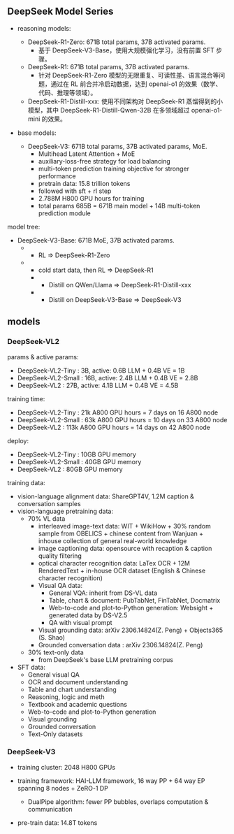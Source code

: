 
## DeepSeek Model Series

- reasoning models:
    - DeepSeek-R1-Zero: 671B total params, 37B activated params.
        - 基于 DeepSeek-V3-Base，使用大规模强化学习，没有前置 SFT 步骤。
    - DeepSeek-R1: 671B total params, 37B activated params.
        - 针对 DeepSeek-R1-Zero 模型的无限重复、可读性差、语言混合等问题，通过在 RL 前合并冷启动数据，达到 openai-o1 的效果（数学、代码、推理等领域）。
    - DeepSeek-R1-Distill-xxx: 使用不同架构对 DeepSeek-R1 蒸馏得到的小模型，其中 DeepSeek-R1-Distill-Qwen-32B 在多领域超过 openai-o1-mini 的效果。

- base models:
    - DeepSeek-V3: 671B total params, 37B activated params, MoE.
        - Multihead Latent Attention + MoE
        - auxiliary-loss-free strategy for load balancing
        - multi-token prediction training objective for stronger performance
        - pretrain data: 15.8 trillion tokens
        - followed with sft + rl step
        - 2.788M H800 GPU hours for training
        - total params 685B = 671B main model + 14B multi-token prediction module



model tree:

- DeepSeek-V3-Base: 671B MoE, 37B activated params.
    - + RL => DeepSeek-R1-Zero
    - + cold start data, then RL => DeepSeek-R1
      - + Distill on QWen/Llama => DeepSeek-R1-Distill-xxx
      - + Distill on DeepSeek-V3-Base => DeepSeek-V3



## models


### DeepSeek-VL2

params & active params:
- DeepSeek-VL2-Tiny   :  3B, active: 0.6B LLM + 0.4B VE = 1B
- DeepSeek-VL2-Small  : 16B, active: 2.4B LLM + 0.4B VE = 2.8B
- DeepSeek-VL2        : 27B, active: 4.1B LLM + 0.4B VE = 4.5B

training time:
- DeepSeek-VL2-Tiny   : 21k  A800 GPU hours =  7 days on 16 A800 node
- DeepSeek-VL2-Small  : 63k  A800 GPU hours = 10 days on 33 A800 node
- DeepSeek-VL2        : 113k A800 GPU hours = 14 days on 42 A800 node

deploy:
- DeepSeek-VL2-Tiny   : 10GB GPU memory
- DeepSeek-VL2-Small  : 40GB GPU memory
- DeepSeek-VL2        : 80GB GPU memory

training data:
- vision-language alignment data: ShareGPT4V, 1.2M caption & conversation samples
- vision-language pretraining data: 
    - 70% VL data
        - interleaved image-text data: WIT + WikiHow + 30% random sample from OBELICS + chinese content from Wanjuan + inhouse collection of general real-world knowledge
        - image captioning data: opensource with recaption & caption quality filtering
        - optical character recognition data: LaTex OCR + 12M RenderedText + in-house OCR dataset (English & Chinese character recognition)
        - Visual QA data:
            - General VQA: inherit from DS-VL data
            - Table, chart & document: PubTabNet, FinTabNet, Docmatrix
            - Web-to-code and plot-to-Python generation: Websight + generated data by DS-V2.5
            - QA with visual prompt
        - Visual grounding data: arXiv 2306.14824(Z. Peng) + Objects365 (S. Shao)
        - Grounded conversation data : arXiv 2306.14824(Z. Peng)
    - 30% text-only data
        - from DeepSeek's base LLM pretraining corpus
- SFT data: 
    - General visual QA
    - OCR and document understanding
    - Table and chart understanding
    - Reasoning, logic and meth
    - Textbook and academic questions
    - Web-to-code and plot-to-Python generation
    - Visual grounding
    - Grounded conversation
    - Text-Only datasets



### DeepSeek-V3

- training cluster: 2048 H800 GPUs
- training framework: HAI-LLM framework, 16 way PP + 64 way EP spanning 8 nodes + ZeRO-1 DP
    - DualPipe algorithm: fewer PP bubbles, overlaps computation & communication


- pre-train data: 14.8T tokens